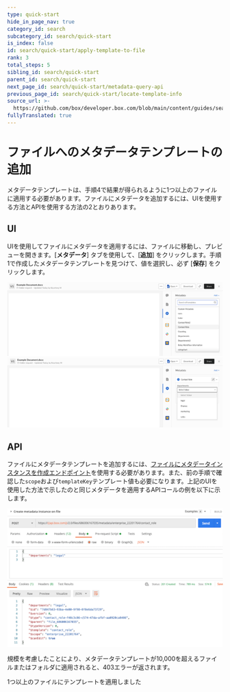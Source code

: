 ```yaml
---
type: quick-start
hide_in_page_nav: true
category_id: search
subcategory_id: search/quick-start
is_index: false
id: search/quick-start/apply-template-to-file
rank: 3
total_steps: 5
sibling_id: search/quick-start
parent_id: search/quick-start
next_page_id: search/quick-start/metadata-query-api
previous_page_id: search/quick-start/locate-template-info
source_url: >-
  https://github.com/box/developer.box.com/blob/main/content/guides/search/quick-start/apply-template-to-file.md
fullyTranslated: true
---
```

# ファイルへのメタデータテンプレートの追加

メタデータテンプレートは、手順4で結果が得られるように1つ以上のファイルに適用する必要があります。ファイルにメタデータを追加するには、UIを使用する方法とAPIを使用する方法の2とおりあります。

## UI

UIを使用してファイルにメタデータを適用するには、ファイルに移動し、プレビューを開きます。\[**メタデータ**] タブを使用して、\[**追加**] をクリックします。手順1で作成したメタデータテンプレートを見つけて、値を選択し、必ず \[**保存**] をクリックします。

<ImageFrame center>

![メタデータテンプレートの選択](./images/metadata-template-select.png)
![値の選択](./images/select-template-value.png)

</ImageFrame>

## API

ファイルにメタデータテンプレートを追加するには、[ファイルにメタデータインスタンスを作成エンドポイント][add-metadata]を使用する必要があります。また、前の手順で確認した`scope`および`templateKey`テンプレート値も必要になります。上記のUIを使用した方法で示したのと同じメタデータを適用するAPIコールの例を以下に示します。

<ImageFrame center>

![メタデータテンプレートの選択](./images/add-metadata-api.png)

</ImageFrame>

<Message warning>

規模を考慮したことにより、メタデータテンプレートが10,000を超えるファイルまたはフォルダに適用されると、403エラーが返されます。

</Message>

<Next>

1つ以上のファイルにテンプレートを適用しました

</Next>

[add-metadata]: e://post-files-id-metadata-id-id/